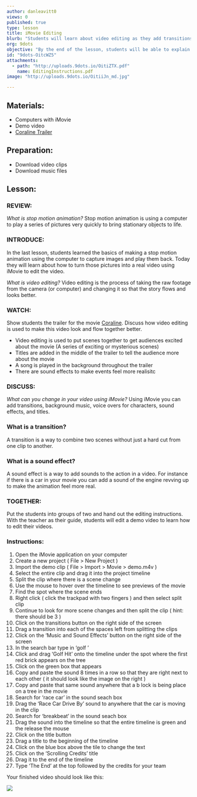 ```yaml
---
author: danleavitt0
views: 0
published: true
type: lesson
title: iMovie Editing
blurb: "Students will learn about video editing as they add transitions, titles, and sound effects to an example clip."
org: 9dots
objective: "By the end of the lesson, students will be able to explain what video editing is in their own words, and use iMovie to create a video using clips provided to them."
id: "9dots-OitcWZ5"
attachments: 
  - path: "http://uploads.9dots.io/OitiZTX.pdf"
    name: EditingInstructions.pdf
image: "http://uploads.9dots.io/OitiiJn_md.jpg"

---
```


## Materials:

- Computers with iMovie
- Demo video
- [Coraline Trailer](https://www.youtube.com/watch?v=Js7wxoqeVK0)

## Preparation:

- Download video clips
- Download music files

## Lesson:

### REVIEW:
_What is stop motion animation?_
Stop motion animation is using a computer to play a series of pictures very quickly to bring stationary objects to life.

### INTRODUCE:
In the last lesson, students learned the basics of making a stop motion animation using the computer to capture images and play them back. Today they will learn about how to turn those pictures into a real video using iMovie to edit the video.

_What is video editing?_
Video editing is the process of taking the raw footage from the camera (or computer) and changing it so that the story flows and looks better.

### WATCH:
Show students the trailer for the movie [Coraline](https://www.youtube.com/watch?v=Js7wxoqeVK0). Discuss how video editing is used to make this video look and flow together better.

- Video editing is used to put scenes together to get audiences excited about the movie (A series of exciting or mysterious scenes)
- Titles are added in the middle of the trailer to tell the audience more about the movie
- A song is played in the background throughout the trailer
- There are sound effects to make events feel more realisitc

### DISCUSS:
_What can you change in your video using iMovie?_
Using iMovie you can add transitions, background music, voice overs for characters, sound effects, and titles.

### What is a transition?
A transition is a way to combine two scenes without just a hard cut from one clip to another.

### What is a sound effect?
A sound effect is a way to add sounds to the action in a video. For instance if there is a car in your movie you can add a sound of the engine revving up to make the animation feel more real.

### TOGETHER:
Put the students into groups of two and hand out the editing instructions. With the teacher as their guide, students will edit a demo video to learn how to edit their videos. 

### Instructions:

1. Open the iMovie application on your computer
2. Create a new project ( File > New Project )
3. Import the demo clip ( File > Import > Movie > demo.m4v )
4. Select the entire clip and drag it into the project timeline
5. Split the clip where there is a scene change
6. Use the mouse to hover over the timeline to see previews of the movie
7. Find the spot where the scene ends
8. Right click ( click the trackpad with two fingers ) and then select split clip
9. Continue to look for more scene changes and then split the clip 
( hint: there should be 3 )
10. Click on the transitions button on the right side of the screen
11. Drag a transition into each of the spaces left from splitting the clips
12. Click on the ‘Music and Sound Effects’ button on the right side of the screen
13. In the search bar type in ‘golf ’
14. Click and drag ‘Golf Hit’ onto the timeline under the spot where the first red brick appears on the tree
15. Click on the green box that appears
16. Copy and paste the sound 8 times in a row so that they are right next to each other ( it should look like the image on the right )
17. Copy and paste that same sound anywhere that a b                 lock is being place on a tree in the movie
18. Search for ‘race car’ in the sound seach box
19. Drag the ‘Race Car Drive By’ sound to anywhere that the car is moving in the clip
20. Search for ‘breakbeat’ in the sound seach box
21. Drag the sound into the timeline so that the entire timeline is green and the release the mouse
22. Click on the title button
23. Drag a title to the beginning of the timeline
24. Click on the blue box above the tile to change the text
25. Click on the ‘Scrolling Credits’ title
26. Drag it to the end of the timeline
27. Type ‘The End’ at the top followed by the credits for your team

Your finished video should look like this:

![](http://uploads.9dots.io/Oith6gD_md.jpg)
